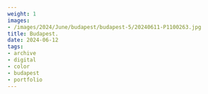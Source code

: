 ```yaml
---
weight: 1
images:
- /images/2024/June/budapest/budapest-5/20240611-P1100263.jpg
title: Budapest.
date: 2024-06-12
tags:
- archive
- digital
- color
- budapest
- portfolio
---
```


